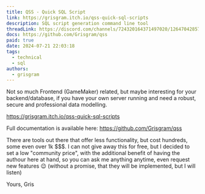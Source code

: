 ```yaml
---
title: QSS - Quick SQL Script
link: https://grisgram.itch.io/qss-quick-sql-scripts
description: SQL script generation command line tool
threadLink: https://discord.com/channels/724320164371497020/1264704285799743509
docs: https://github.com/Grisgram/qss
paid: true
date: 2024-07-21 22:03:18
tags:
  - technical
  - sql
authors:
  - grisgram
---
```

Not so much Frontend (GameMaker) related, but maybe interesting for your backend/database, if you have your own server running and need a robust, secure and professional data modelling.

https://grisgram.itch.io/qss-quick-sql-scripts

Full documentation is available here:
https://github.com/Grisgram/qss

There are tools out there that offer less functionality, but cost hundreds, some even over 1k $$$. I can not give away this for free, but I decided to set a low "community price", with the additional benefit of having the authour here at hand, so you can ask me anything anytime, even request new features 😉 (without a promise, that they will be implemented, but I will listen)

Yours,
Gris